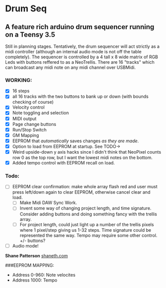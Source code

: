 # Drum Seq

## A feature rich arduino drum sequencer running on a Teensy 3.5

Still in planning stages. Tentatively, the drum sequencer will act strictly as a midi controller (although an internal audio mode is not off the table completely).
The sequencer is controlled by a 4 tall x 8 wide matrix of RGB Leds with buttons reffered to as a NeoTrellis.
There are 16 "tracks" which can broadcast any midi note on any midi channel over USBMidi.

### WORKING:

- [x] 16 steps
- [x] all 16 tracks with the two buttons to bank up or down (with bounds checking of course)
- [x] Velocity control
- [x] Note toggling and selection
- [x] MIDI output
- [x] Page change buttons
- [x] Run/Stop Switch
- [x] GM Mapping
- [x] EEPROM that _automatically_ saves changes _as they are made_.
- [x] Option to load from EEPROM at startup. See TODO->
- [x] Weird upside-down y axis hacks since I didn't think that NeoPixel counts row 0 as the top row, but I want the lowest midi notes on the bottom.
- [x] Added tempo control with EEPROM recall on load.

### Todo:

- [ ] EEPROM clear confirmation: make whole array flash red and user must press left/down again to clear EEPROM, otherwise cancel clear and load.
  - [ ] Make Midi DAW Sync Work.
  - [ ] Invent some way of changing project length, and time signature. Consider adding buttons and doing something fancy with the trellis array.
  - [ ] For project length, could just light up a number of the trellis pixels where 1 pixel/step giving us 1-32 steps. Time signature could be represented the same way. Tempo may require some other control. +/- buttons?
- [ ] Audio mode!

**Shane Patterson**
[shaneth.com](http://shaneth.com)

###EEPROM MAPPING:

- Address 0-960: Note velocites
- Address 1000: Tempo
